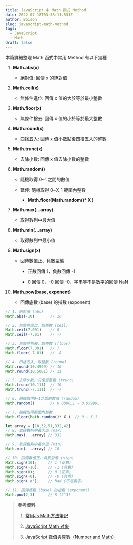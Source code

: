 ```yaml
---
title: JavaScript 中 Math 函式 Method
date: 2022-07-18T03:38:11.531Z
author: Boison
slug: javascript-math-method
tags:
  - JavaScript
  - Math
draft: false
---
```

本篇詳細整理 Math 函式中常用 Method 有以下幾種

 1. **Math.abs(x)**

    *  絕對值: 回傳 x 的絕對值

 2. **Math.ceil(x)**

    *  無條件進位: 回傳 x 值的大於等於最小整數

 3. **Math.floor(x)**

    * 無條件捨去: 回傳 x 值的小於等於最大整數

 4. **Math.round(x)**

    * 四捨五入: 回傳 x 值小數點後四捨五入的整數

 5. **Math.trunc(x)**

    * 去除小數: 回傳 x 值去除小數的整數

 6. **Math.random()**

    * 隨機取得 0\~1 之間的數值

    * 延伸: 隨機取得 0\~X-1 範圍內整數

      * **Math.floor(Math.random()\* X )**

 7. **Math.max(...array)**

    * 取得數列中最大值

 8. **Math.min(...array)**

    * 取得數列中最小值

 9. **Math.sign(x)**

    * 回傳數值正、負數型態

      * 正數回傳 1，負數回傳 -1

      * 0 回傳 0，-0 回傳 -0，字串等不是數字的回傳 NaN

10. **Math.pow(base, exponent)**

    * 回傳底數 (base) 的指數 (exponent)

```javascript
// 1. 絕對值 (abs)
Math.abs(-10)       // 10

// 2. 無條件進位，取整數 (ceil)
Math.ceil(7.001)    // 8
Math.ceil(-7.01)    // -7

// 3. 無條件捨去，取整數 (floor)
Math.floor(7.001)   // 7
Math.floor(-7.01)   // -8 

// 4. 四捨五入，取整數 (round)
Math.round(10.4999) // 10
Math.round(10.5001) // 11

// 5. 去除小數，只保留整數 (trunc)
Math.trunc(10.111)  // 10
Math.trunc(-7.111)  // -7

// 6. 隨機取得0~1之間的數值 (random)
Math.random()       // 0.0000…1 ~ 0.99999…

// 7. 隨機取得範圍內整數
Math.floor(Math.random()* X )  // 0 ~ X-1

let array = [10,32,51,332,42]
// 8. 取得數列中最大值 (max)
Math.max(...array) // 332

// 9. 取得數列中最小值 (min)
Math.min(...array) // 10

// 10. 回傳數值正、負數型態 (sign)
Math.sign(10);     // 1 (正數)
Math.sign(-10);    // -1 (負數)
Math.sign(0);      // 0 (正零)
Math.sign(-0);     // -0 (負零)
Math.sign('a');    // NaN (不是數字)

// 11. 回傳底數 (base) 的指數 (exponent)
Math.pow(2,3)      // 8 (2^3)
```

> **參考資料**
>
> 1. [常用Js Math方法筆記](https://medium.com/%E6%82%A0%E9%81%8A%E9%AD%9A%E4%B8%96%E7%9A%84%E8%87%AA%E5%8B%95%E5%8C%96%E7%AD%86%E8%A8%98/%E5%B8%B8%E7%94%A8js-math%E6%96%B9%E6%B3%95%E7%AD%86%E8%A8%98-7effa5967d44)
>
> 2. [JavaScript Math 对象](https://www.runoob.com/jsref/jsref-obj-math.html)
>
> 3. [JavaScript 數值與算數（Number and Math）](https://pjchender.dev/javascript/js-number-math/)